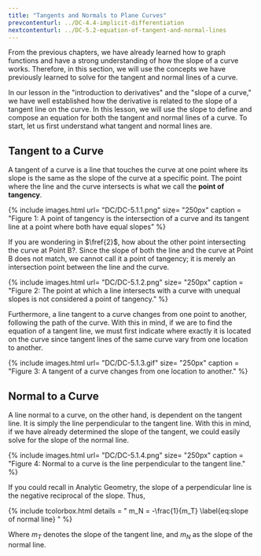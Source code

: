 ```yaml
---
title: "Tangents and Normals to Plane Curves"
prevcontenturl: ../DC-4.4-implicit-differentiation
nextcontenturl: ../DC-5.2-equation-of-tangent-and-normal-lines
---
```




From the previous chapters, we have already learned how to graph functions and have a strong understanding of how the slope of a curve works. Therefore, in this section, we will use the concepts we have previously learned to solve for the tangent and normal lines of a curve.

In our lesson in the "introduction to derivatives" and the "slope of a curve," we have well established how the derivative is related to the slope of a tangent line on the curve. In this lesson, we will use the slope to define and compose an equation for both the tangent and normal lines of a curve.
To start, let us first understand what tangent and normal lines are.

## Tangent to a Curve
A tangent of a curve is a line that touches the curve at one point where its slope is the same as the slope of the curve at a specific point. 
The point where the line and the curve intersects is what we call the **point of tangency**.

{% include images.html 
    url= "DC/DC-5.1.1.png" 
    size= "250px"
    caption = "Figure 1: A point of tangency is the intersection of a curve and its tangent line at a point where both have equal slopes"
%}

If you are wondering in $\fref{2}$, how about the other point intersecting the curve at Point B?. Since the slope of both the line and the curve at Point B does not match, we cannot call it a point of tangency; it is merely an intersection point between the line and the curve. 


{% include images.html 
    url= "DC/DC-5.1.2.png" 
    size= "250px"
    caption = "Figure 2: The point at which a line intersects with a curve with unequal slopes is not considered a point of tangency."
%}



Furthermore, a line tangent to a curve changes from one point to another, following the path of the curve. With this in mind, if we are to find the equation of a tangent line, we must first indicate where exactly it is located on the curve since tangent lines of the same curve vary from one location to another.


{% include images.html 
    url= "DC/DC-5.1.3.gif" 
    size= "250px"
    caption = "Figure 3: A tangent of a curve changes from one location to another."
%}



## Normal to a Curve
A line normal to a curve, on the other hand, is dependent on the tangent line. It is simply the line perpendicular to the tangent line.  With this in mind, if we have already determined the slope of the tangent, we could easily solve for the slope of the normal line.


{% include images.html 
    url= "DC/DC-5.1.4.png" 
    size= "250px"
    caption = "Figure 4: Normal to a curve is the line perpendicular to the tangent line."
%}


If you could recall in Analytic Geometry, the slope of a perpendicular line is the negative reciprocal of the slope. Thus, 

{% include tcolorbox.html
    details = "
        m_N = -\frac{1}{m_T}
        \label{eq:slope of normal line}
    "
%}

Where $m_T$ denotes the slope of the tangent line, and $m_N$ as the slope of the normal line.


